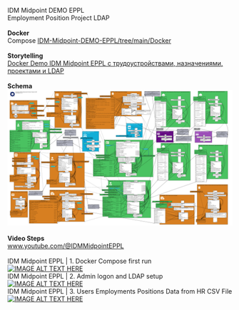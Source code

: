 IDM Midpoint DEMO EPPL<br>
Employment Position Project LDAP<br>
<br>
<b>Docker</b><br>
Compose <a href="https://github.com/icookycom/IDM-Midpoint-DEMO-EPPL/tree/main/Docker">IDM-Midpoint-DEMO-EPPL/tree/main/Docker</a><br>
<br>
<b>Storytelling</b><br>
<a href="https://habr.com/ru/articles/923278/">Docker Demo IDM Midpoint EPPL c трудоустройствами, назначениями, проектами и LDAP</a><br>
<br>
<b>Schema</b><br>
<img src="https://github.com/icookycom/IDM-Midpoint-DEMO-EPPL/blob/main/Schema%20IDM%20MIdpoint%20EPPL.png" border="0"></img><br>
<br>
<b>Video Steps</b><br>
<a href="https://www.youtube.com/@IDMMidpointEPP">www.youtube.com/@IDMMidpointEPPL</a><br>
<br>
IDM Midpoint EPPL | 1. Docker Compose first run<br>
[![IMAGE ALT TEXT HERE](https://img.youtube.com/vi/_Vm4GSTNzGE/0.jpg)](https://www.youtube.com/watch?v=_Vm4GSTNzGE)
<br>
IDM Midpoint EPPL | 2. Admin logon and LDAP setup<br>
[![IMAGE ALT TEXT HERE](https://img.youtube.com/vi/9LUTxprl0qQ/0.jpg)](https://www.youtube.com/watch?v=9LUTxprl0qQ)
<br>
IDM Midpoint EPPL | 3. Users Employments Positions Data from HR CSV File<br>
[![IMAGE ALT TEXT HERE](https://img.youtube.com/vi/_-rb96uvJsQ/0.jpg)](https://www.youtube.com/watch?v=_-rb96uvJsQ)


